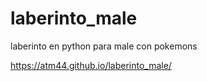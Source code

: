 # laberinto_male
laberinto en python para male con pokemons

https://atm44.github.io/laberinto_male/

